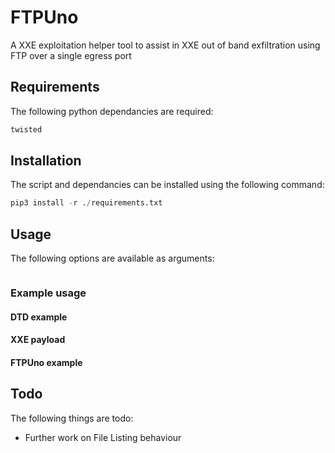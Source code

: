 # FTPUno
A XXE exploitation helper tool to assist in XXE out of band exfiltration using FTP over a single egress port

## Requirements
The following python dependancies are required:
```python
twisted
```

## Installation
The script and dependancies can be installed using the following command:

```python
pip3 install -r ./requirements.txt
```

## Usage
The following options are available as arguments:

```
```

### Example usage

#### DTD example

#### XXE payload

#### FTPUno example

## Todo
The following things are todo:
* Further work on File Listing behaviour
